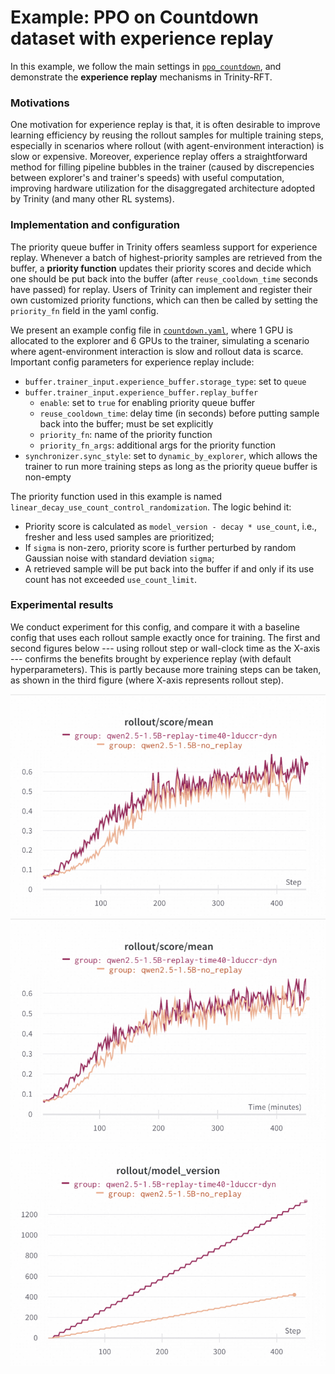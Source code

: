 # Example: PPO on Countdown dataset with experience replay

In this example, we follow the main settings in [`ppo_countdown`](../ppo_countdown/README.md),
and demonstrate the **experience replay** mechanisms in Trinity-RFT.


### Motivations

One motivation for experience replay is that, it is often desirable to improve learning efficiency by reusing the rollout samples for multiple training steps, especially in scenarios where rollout (with agent-environment interaction) is slow or expensive.
Moreover, experience replay offers a straightforward method for filling pipeline bubbles in the trainer (caused by discrepencies between explorer's and trainer's speeds) with useful computation, improving hardware utilization for the disaggregated architecture adopted by Trinity (and many other RL systems).

### Implementation and configuration

The priority queue buffer in Trinity offers seamless support for experience replay.
Whenever a batch of highest-priority samples are retrieved from the buffer,
a **priority function** updates their priority scores and decide which one should be put back into the buffer (after `reuse_cooldown_time` seconds have passed) for replay.
Users of Trinity can implement and register their own customized priority functions,
which can then be called by setting the `priority_fn` field in the yaml config.

We present an example config file in [`countdown.yaml`](./countdown.yaml),
where 1 GPU is allocated to the explorer and 6 GPUs to the trainer,
simulating a scenario where agent-environment interaction is slow and rollout data is scarce.
Important config parameters for experience replay include:
* `buffer.trainer_input.experience_buffer.storage_type`: set to `queue`
* `buffer.trainer_input.experience_buffer.replay_buffer`
  * `enable`: set to `true` for enabling priority queue buffer
  * `reuse_cooldown_time`: delay time (in seconds) before putting sample back into the buffer; must be set explicitly
  * `priority_fn`: name of the priority function
  * `priority_fn_args`: additional args for the priority function
* `synchronizer.sync_style`: set to `dynamic_by_explorer`, which allows the trainer to run more training steps as long as the priority queue buffer is non-empty

The priority function used in this example is named `linear_decay_use_count_control_randomization`.
The logic behind it:
* Priority score is calculated as `model_version - decay * use_count`, i.e., fresher and less used samples are prioritized;
* If `sigma` is non-zero, priority score is further perturbed by random Gaussian noise with standard deviation `sigma`;
* A retrieved sample will be put back into the buffer if and only if its use count has not exceeded `use_count_limit`.


### Experimental results

We conduct experiment for this config, and compare it with a baseline config that uses each rollout sample exactly once for training.
The first and second figures below --- using rollout step or wall-clock time as the X-axis ---  confirms the benefits brought by experience replay (with default hyperparameters).
This is partly because more training steps can be taken, as shown in the third figure (where X-axis represents rollout step).



<img src="../../docs/sphinx_doc/assets/example_experience_replay/exp_replay_X_explore_step.png" alt="score-vs-explore-step" width="600" />

<img src="../../docs/sphinx_doc/assets/example_experience_replay/exp_replay_X_time.png" alt="score-vs-wall-clock-time" width="600" />

<img src="../../docs/sphinx_doc/assets/example_experience_replay/exp_replay_model_version.png" alt="model-version" width="600" />
